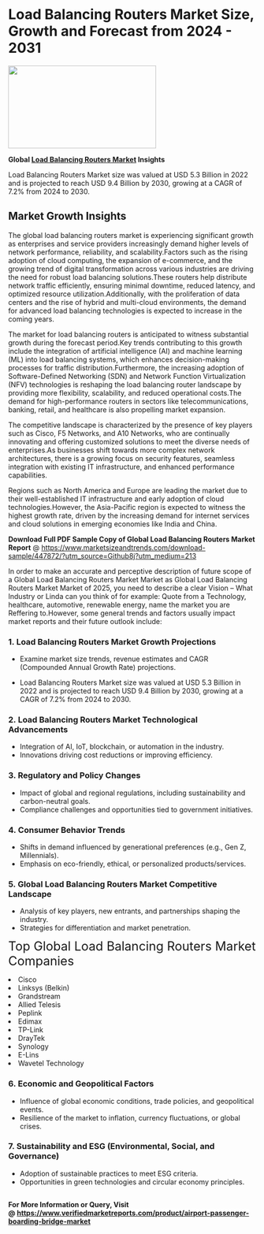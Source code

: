 <H1>Load Balancing Routers Market Size, Growth and Forecast from 2024 - 2031</H1><img class="aligncenter size-medium wp-image-584254" src="https://thirdeyenews.in/wp-content/uploads/2024/09/Global-Market-Research-300x168.jpeg" alt="" width="300" height="168" /><p><strong>Global&nbsp;<a href="https://www.marketsizeandtrends.com/download-sample/447872/?utm_source=Github8j?utm_medium=213">Load Balancing Routers Market</a> Insights</strong></p><p>Load Balancing Routers Market size was valued at USD 5.3 Billion in 2022 and is projected to reach USD 9.4 Billion by 2030, growing at a CAGR of 7.2% from 2024 to 2030.</p><p><h2>Market Growth Insights</h2> <p>The global load balancing routers market is experiencing significant growth as enterprises and service providers increasingly demand higher levels of network performance, reliability, and scalability.Factors such as the rising adoption of cloud computing, the expansion of e-commerce, and the growing trend of digital transformation across various industries are driving the need for robust load balancing solutions.These routers help distribute network traffic efficiently, ensuring minimal downtime, reduced latency, and optimized resource utilization.Additionally, with the proliferation of data centers and the rise of hybrid and multi-cloud environments, the demand for advanced load balancing technologies is expected to increase in the coming years.</p> <p>The market for load balancing routers is anticipated to witness substantial growth during the forecast period.Key trends contributing to this growth include the integration of artificial intelligence (AI) and machine learning (ML) into load balancing systems, which enhances decision-making processes for traffic distribution.Furthermore, the increasing adoption of Software-Defined Networking (SDN) and Network Function Virtualization (NFV) technologies is reshaping the load balancing router landscape by providing more flexibility, scalability, and reduced operational costs.The demand for high-performance routers in sectors like telecommunications, banking, retail, and healthcare is also propelling market expansion.</p> <p>The competitive landscape is characterized by the presence of key players such as Cisco, F5 Networks, and A10 Networks, who are continually innovating and offering customized solutions to meet the diverse needs of enterprises.As businesses shift towards more complex network architectures, there is a growing focus on security features, seamless integration with existing IT infrastructure, and enhanced performance capabilities.</p> <p>Regions such as North America and Europe are leading the market due to their well-established IT infrastructure and early adoption of cloud technologies.However, the Asia-Pacific region is expected to witness the highest growth rate, driven by the increasing demand for internet services and cloud solutions in emerging economies like India and China.</p> <p><span class=""><strong>Download Full PDF Sample Copy of Global Load Balancing Routers Market Report</strong> @ <a href="https://www.marketsizeandtrends.com/download-sample/447872/?utm_source=Github8j?utm_medium=213" target="_blank">https://www.marketsizeandtrends.com/download-sample/447872/?utm_source=Github8j?utm_medium=213</a></span></p><p>In order to make an accurate and perceptive description of future scope of a Global&nbsp;Load Balancing Routers Market Market as Global&nbsp;Load Balancing Routers Market Market of 2025, you need to describe a clear Vision &ndash; What Industry or Linda can you think of for example: Quote from a Technology, healthcare, automotive, renewable energy, name the market you are Reffering to.However, some general trends and factors usually impact market reports and their future outlook include:</p><h3>1.&nbsp;<strong>Load Balancing Routers Market Growth Projections</strong></h3><ul><li>Examine market size trends, revenue estimates and CAGR (Compounded Annual Growth Rate) projections.</li><li><p>Load Balancing Routers Market size was valued at USD 5.3 Billion in 2022 and is projected to reach USD 9.4 Billion by 2030, growing at a CAGR of 7.2% from 2024 to 2030.</p></li></ul><h3>2.&nbsp;<strong>Load Balancing Routers Market Technological Advancements</strong></h3><ul><li>Integration of AI, IoT, blockchain, or automation in the industry.</li><li>Innovations driving cost reductions or improving efficiency.</li></ul><h3>3.&nbsp;<strong>Regulatory and Policy Changes</strong></h3><ul><li>Impact of global and regional regulations, including sustainability and carbon-neutral goals.</li><li>Compliance challenges and opportunities tied to government initiatives.</li></ul><h3>4.&nbsp;<strong>Consumer Behavior Trends</strong></h3><ul><li>Shifts in demand influenced by generational preferences (e.g., Gen Z, Millennials).</li><li>Emphasis on eco-friendly, ethical, or personalized products/services.</li></ul><h3>5.&nbsp;<strong>Global Load Balancing Routers Market Competitive Landscape</strong></h3><ul><li>Analysis of key players, new entrants, and partnerships shaping the industry.</li><li>Strategies for differentiation and market penetration.</li></ul><p data-pm-slice="1 1 []"><span style="color: inherit; font-family: inherit; font-size: 25px;">Top Global Load Balancing Routers Market Companies</span></p><div class="" data-test-id=""><p><li>Cisco</li><li> Linksys (Belkin)</li><li> Grandstream</li><li> Allied Telesis</li><li> Peplink</li><li> Edimax</li><li> TP-Link</li><li> DrayTek</li><li> Synology</li><li> E-Lins</li><li> Wavetel Technology</li></p></div><h3>6.&nbsp;<strong>Economic and Geopolitical Factors</strong></h3><ul><li>Influence of global economic conditions, trade policies, and geopolitical events.</li><li>Resilience of the market to inflation, currency fluctuations, or global crises.</li></ul><h3>7.&nbsp;<strong>Sustainability and ESG (Environmental, Social, and Governance)</strong></h3><ul><li>Adoption of sustainable practices to meet ESG criteria.</li><li>Opportunities in green technologies and circular economy principles.</li></ul><h2><strong style="font-size: 14px;">For More Information or Query, Visit @&nbsp;</strong><a style="background-color: #ffffff; font-size: 14px;" href="https://www.marketsizeandtrends.com/report/load-balancing-routers-market/" target="_blank">https://www.verifiedmarketreports.com/product/airport-passenger-boarding-bridge-market</a></h2>